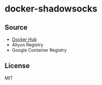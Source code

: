 # docker-shadowsocks

## Source

- [Docker Hub](https://hub.docker.com/repository/docker/tvrcgo/shadow)
- Aliyun Registry
- Google Container Registry

## License

MIT
